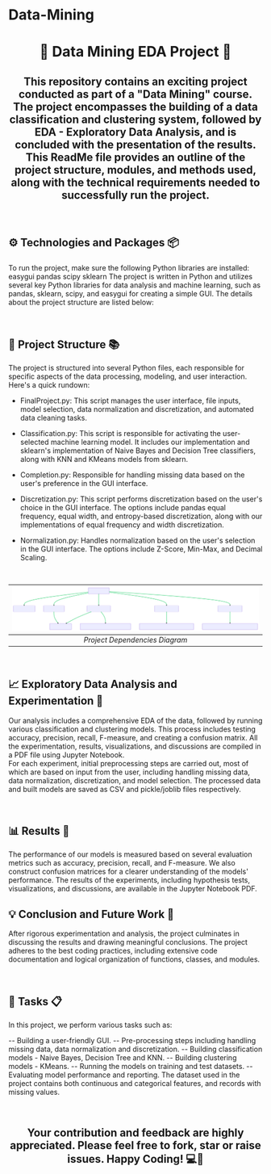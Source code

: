 # Data-Mining
# <p align="center"> 🧮 Data Mining EDA Project 🧮 </p>

## <p align="center"> This repository contains an exciting project conducted as part of a "Data Mining" course. The project encompasses the building of a data classification and clustering system, followed by EDA - Exploratory Data Analysis, and is concluded with the presentation of the results. This ReadMe file provides an outline of the project structure, modules, and methods used, along with the technical requirements needed to successfully run the project.</p>

<br>

## ⚙️ Technologies and Packages 📦 <p/>
To run the project, make sure the following Python libraries are installed:
easygui
pandas
scipy
sklearn
The project is written in Python and utilizes several key Python libraries for data analysis and machine learning, such as pandas, sklearn, scipy, and easygui for creating a simple GUI. The details about the project structure are listed below:

<br>

## 📁 Project Structure 📚
The project is structured into several Python files, each responsible for specific aspects of the data processing, modeling, and user interaction. Here's a quick rundown:

 -  FinalProject.py: This script manages the user interface, file inputs, model selection, data normalization and discretization, and automated data cleaning tasks.

 -  Classification.py: This script is responsible for activating the user-selected machine learning model. It includes our implementation and sklearn's implementation of Naive Bayes and Decision Tree classifiers, along with KNN and KMeans models from sklearn.

 -  Completion.py: Responsible for handling missing data based on the user's preference in the GUI interface.

 -  Discretization.py: This script performs discretization based on the user's choice in the GUI interface. The options include pandas equal frequency, equal width, and entropy-based discretization, along with our implementations of equal frequency and width discretization.

 -  Normalization.py: Handles normalization based on the user's selection in the GUI interface. The options include Z-Score, Min-Max, and Decimal Scaling.
<br> 

| ![Project Dependencies Diagram.svg](https://github.com/NadavIs56/Data-Mining/blob/6c4bfa390a1c9e346e052c04f94d626f07555241/Project%20Dependencies%20Diagram.svg) | 
|:--:| 
| *Project Dependencies Diagram* |

<br>

## 📈 Exploratory Data Analysis and Experimentation 🔬
Our analysis includes a comprehensive EDA of the data, followed by running various classification and clustering models. This process includes testing accuracy, precision, recall, F-measure, and creating a confusion matrix. All the experimentation, results, visualizations, and discussions are compiled in a PDF file using Jupyter Notebook.
<br>
For each experiment, initial preprocessing steps are carried out, most of which are based on input from the user, including handling missing data, data normalization, discretization, and model selection. The processed data and built models are saved as CSV and pickle/joblib files respectively.

<br>

## 📊 Results 📝
The performance of our models is measured based on several evaluation metrics such as accuracy, precision, recall, and F-measure. We also construct confusion matrices for a clearer understanding of the models' performance. The results of the experiments, including hypothesis tests, visualizations, and discussions, are available in the Jupyter Notebook PDF.
<br>

## 💡 Conclusion and Future Work 🔮
After rigorous experimentation and analysis, the project culminates in discussing the results and drawing meaningful conclusions. The project adheres to the best coding practices, including extensive code documentation and logical organization of functions, classes, and modules.

<br>

## 🎯 Tasks 📋
In this project, we perform various tasks such as:

 -- Building a user-friendly GUI.
 -- Pre-processing steps including handling missing data, data normalization and discretization.
 -- Building classification models - Naive Bayes, Decision Tree and KNN.
 -- Building clustering models - KMeans.
 -- Running the models on training and test datasets.
 -- Evaluating model performance and reporting.
The dataset used in the project contains both continuous and categorical features, and records with missing values.

<br>

## <p align="center"> Your contribution and feedback are highly appreciated. Please feel free to fork, star or raise issues. Happy Coding! 💻🎉 </p>
